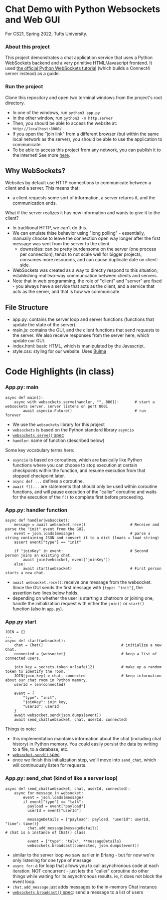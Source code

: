 # Chat Demo with Python Websockets and Web GUI

For CS21, Spring 2022, Tufts University.

### About this project

This project demonstrates a chat application service that uses a Python WebSockets backend and a very primitive HTML/Javascript frontend. It used [the official Python WebSockets tutorial](https://websockets.readthedocs.io/en/stable/intro/tutorial1.html) (which builds a Connect4 server instead) as a guide. 

### Run the project

Clone this repository and open two terminal windows from the project's root directory. 
- In one of the windows, run `python3 app.py`
- In the other window, run `python3 -m http.server`
- Then, you should be able to access the website at: `http://localhost:8000/`
- If you open the "join link" from a different browser (but within the same local network as the server), you should be able to use the application to communicate. 
- To be able to access this project from any network, you can publish it to the internet! See more [here](https://websockets.readthedocs.io/en/stable/intro/tutorial3.html). 

## Why WebSockets?

Websites by default use HTTP connections to communicate between a client and a server. This means that:
- a client requests some sort of information, a server returns it, and the communication ends.

What if the server realizes it has new information and wants to give it to the client?
- In traditional HTTP, we can't do this. 
- We can emulate thise behavior using "long polling" - essentially, manually choose to leave the connection open way longer after the first message was sent from the server to the client.
  - downsides: can be pretty burdensome on the server (one process per connection), tends to not scale well for bigger projects, consumes more resources, and can cause duplicate date on client-side.
- WebSockets was created as a way to directly respond to this situation, establishing real two-way communcation between clients and servers.
- Note that in web programming, the role of "client" and "server" are fixed - you always have a service that acts as the client, and a service that acts as the server, and that is how we communicate. 

## File Structure
- app.py: contains the server loop and server functions (functions that update the state of the server).
- main.js: contains the GUI, and the client functions that send requests to the server. We also receive responses from the server here, which update our GUI.
- index.html: basic HTML, which is manipulated by the Javascript. 
- style.css: styling for our website. Uses [Bulma](https://bulma.io/)

# Code Highlights (in class)

### App.py: main
```
async def main():
    async with websockets.serve(handler, "", 8001):       # start a websockets server. server listens on port 8001
        await asyncio.Future()                            # run forever
```
- We use the `websockets` library for this project
- `websockets` is based on the Python standard library `asyncio` 
- [`websockets.serve()` spec](https://websockets.readthedocs.io/en/stable/reference/server.html#starting-a-server)
- `handler`: name of function (described below)

Some key vocabulary terms here:
- `asyncio` is based on coroutines, which are basically like Python functions where you can choose to stop execution at certain checkpoints within the function, and resume execution from that stopped checkpoint later. 
- `async def ...` defines a coroutine.
- `await f()...` are statements that should only be used within coroutine functions, and will pause execution of the "caller" coroutine and waits for the execution of the `f()` to complete first before proceeding.

### App.py: handler function

```
async def handler(websocket):
    message = await websocket.recv()                    # Receive and parse the "init" event from the GUI.
    event = json.loads(message)                         # parse a string containing JSON and convert it to a dict (loads = load string)
    assert event["type"] == "init"

    if "joinKey" in event:                              # Second person joins an existing chat.
        await join(websocket, event["joinKey"])
    else:
        await start(websocket)                          # First person starts a new chat.
```
- `await websocket.recv()`: receive one message from the websocket. Since the GUI sends the first message with `{type: "init"}`, the assertion two lines below holds.
- depending on whether the user is starting a chatroom or joining one, handle the initialization request with either the `join()` or `start()` function (also in `app.py`).

### App.py start

```
JOIN = {}
...
async def start(websocket):
    chat = Chat()                                   # initialize a new Chat.
    connected = {websocket}                         # keep a list of connected users.

    join_key = secrets.token_urlsafe(12)            # make up a random token to identify the room.
    JOIN[join_key] = chat, connected                # keep information about our chat room in Python memory.
    userId = len(connected)

    event = {
        "type": "init",
        "joinKey": join_key,
        "userId": userId
    }
    await websocket.send(json.dumps(event))
    await send_chat(websocket, chat, userId, connected)
```
Things to note:
- this implementation maintains information about the chat (including chat history) in Python memory. You could easily persist the data by writing to a file, to a database, etc.
- [`websocket.send()` spec](https://websockets.readthedocs.io/en/stable/reference/common.html#websockets.legacy.protocol.WebSocketCommonProtocol.send)
- once we finish this initialization step, we'll move into `send_chat`, which will continuously listen for requests.

### App.py: send_chat (kind of like a server loop)

```
async def send_chat(websocket, chat, userId, connected):
    async for message in websocket:
        event = json.loads(message)
        if event["type"] == "talk":
          payload = event["payload"]
          userId = event["userId"]

          messageDetails = {"payload": payload, "userId": userId, "time": time()}
          chat.add_message(messageDetails)                                         # chat is a instance of Chat() class

          event = {"type": "talk", **messageDetails}
          websockets.broadcast(connected, json.dumps(event))
```
- similar to the server loop we saw earlier in Erlang - but for now we're only listening for one type of message
- `async for`: a for loop that allows you to call asynchronous code at each iteration. NOT concurrent - just lets the "caller" coroutine do other things while waiting for its asynchronous results. ie, it does not block the event loop.
- `chat.add_message` just adds messages to the in-memory Chat instance
- [`websockets.broadcast()` spec](https://websockets.readthedocs.io/en/stable/reference/utilities.html?highlight=broadcast#websockets.broadcast): send a message to a list of users
